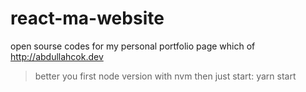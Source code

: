 # react-ma-website
open sourse codes for my personal portfolio page which of http://abdullahcok.dev

> better you first node version with nvm
> then just start: yarn start

